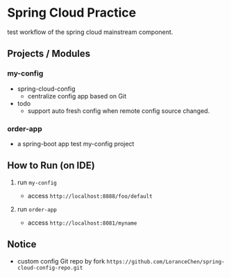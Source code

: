 # Spring Cloud Practice
test workflow of the spring cloud mainstream component.

## Projects / Modules
### my-config
- spring-cloud-config
    - centralize config app based on Git
- todo
    - support auto fresh config when remote config source changed.
        
### order-app
- a spring-boot app test my-config project
  
## How to Run (on IDE)
1. run `my-config`
    - access `http://localhost:8888/foo/default`
    
2. run `order-app`
    - access `http://localhost:8081/myname`

## Notice
- custom config Git repo by fork `https://github.com/LoranceChen/spring-cloud-config-repo.git`